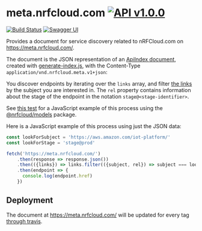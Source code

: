 # meta.nrfcloud.com [![API v1.0.0](https://img.shields.io/badge/API-v1.0.0-blue.svg)](https://meta.nrfcloud.com/swagger-api.yaml)

[![Build Status](https://travis-ci.org/nRFCloud/meta.svg?branch=master)](https://travis-ci.org/nRFCloud/meta)
[![Swagger UI](https://img.shields.io/badge/Swagger-UI-orange.svg)](http://petstore.swagger.io/?url=https://meta.nrfcloud.com/swagger-api.yaml)

Provides a document for service discovery related to nRFCloud.com on https://meta.nrfcloud.com/.

The document is the JSON representation of an [ApiIndex document](https://github.com/nRFCloud/models#apiindex), created with [generate-index.js](./scripts/generate-index.js), with the Content-Type 
`application/vnd.nrfcloud.meta.v1+json`: 

You discover endpoints by iterating over the `links` array, and filter
[the links](https://github.com/nRFCloud/models#link) by the subject you
are interested in. The `rel` property contains information about the 
stage of the endpoint in the notation `stage@<stage-identifier>`.

See [this test](./__tests__/index.spec.js) for a JavaScript example of this process using the 
[@nrfcloud/models](https://github.com/nRFCloud/models) package.

Here is a JavaScript example of this process using just the JSON data:

```JavaScript
const lookForSubject = 'https://aws.amazon.com/iot-platform/'
const lookForStage = 'stage@prod'

fetch('https://meta.nrfcloud.com/')
    .then(response => response.json())
    .then(({links}) => links.filter(({subject, rel}) => subject === lookForSubject && rel.indexOf(lookForStage) > -1)[0])
    .then(endpoint => {
      console.log(endpoint.href)
    })
```

## Deployment

The document at https://meta.nrfcloud.com/ will be updated for every tag 
[through travis](./.travis.yml).
